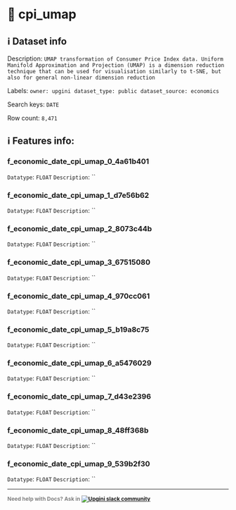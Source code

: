 # 📖 cpi_umap 
## ℹ️ Dataset info 
Description: `UMAP transformation of Consumer Price Index data. Uniform Manifold Approximation and Projection (UMAP) is a dimension reduction technique that can be used for visualisation similarly to t-SNE, but also for general non-linear dimension reduction` 

Labels: ` owner: upgini ` &nbsp;` dataset_type: public ` &nbsp;` dataset_source: economics ` &nbsp;

Search keys: 
` DATE ` &nbsp;

Row count: `8,471` 

## ℹ️ Features info:

### f_economic_date_cpi_umap_0_4a61b401
`Datatype`: `FLOAT`
`Description`: ``

### f_economic_date_cpi_umap_1_d7e56b62
`Datatype`: `FLOAT`
`Description`: ``

### f_economic_date_cpi_umap_2_8073c44b
`Datatype`: `FLOAT`
`Description`: ``

### f_economic_date_cpi_umap_3_67515080
`Datatype`: `FLOAT`
`Description`: ``

### f_economic_date_cpi_umap_4_970cc061
`Datatype`: `FLOAT`
`Description`: ``

### f_economic_date_cpi_umap_5_b19a8c75
`Datatype`: `FLOAT`
`Description`: ``

### f_economic_date_cpi_umap_6_a5476029
`Datatype`: `FLOAT`
`Description`: ``

### f_economic_date_cpi_umap_7_d43e2396
`Datatype`: `FLOAT`
`Description`: ``

### f_economic_date_cpi_umap_8_48ff368b
`Datatype`: `FLOAT`
`Description`: ``

### f_economic_date_cpi_umap_9_539b2f30
`Datatype`: `FLOAT`
`Description`: ``



---

<span style="color:grey;font-weight:700;font-size:12px">
    Need help with Docs? Ask in
    <a href="https://4mlg.short.gy/join-upgini-community">
        <img alt="Upgini slack community" src="https://img.shields.io/badge/slack-@upgini-orange.svg?logo=slack">
    </a>
</span>